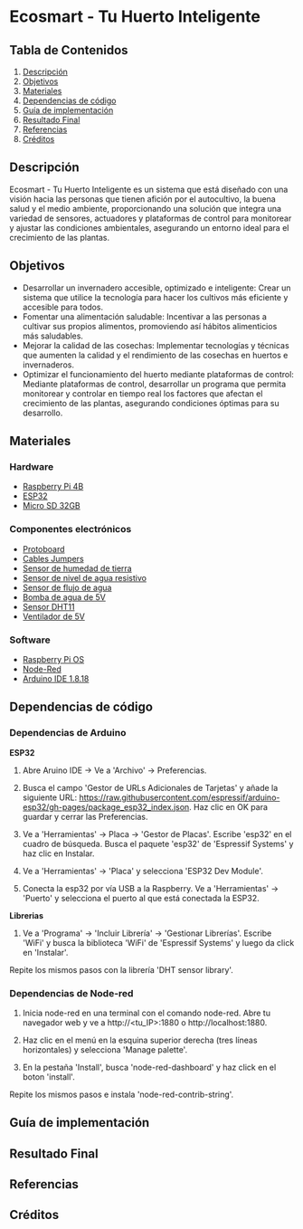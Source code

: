 # Ecosmart - Tu Huerto Inteligente

## Tabla de Contenidos
1. [Descripción](#descripción)
2. [Objetivos](#objetivos)
3. [Materiales](#materiales)
4. [Dependencias de código](#dependencias-de-código)
5. [Guía de implementación](#guía-de-implementación)
6. [Resultado Final](#resultado-final)
7. [Referencias](#referencias)
8. [Créditos](#créditos)

## Descripción
Ecosmart - Tu Huerto Inteligente es un sistema que está diseñado con una visión hacia las personas que tienen afición por el autocultivo, la buena salud y el medio ambiente, proporcionando una solución que integra una variedad de sensores, actuadores y plataformas de control para monitorear y ajustar las condiciones ambientales, asegurando un entorno ideal para el crecimiento de las plantas.

## Objetivos
- Desarrollar un invernadero accesible, optimizado e inteligente: Crear un sistema que utilice la tecnología para hacer los cultivos más eficiente y accesible para todos.
- Fomentar una alimentación saludable: Incentivar a las personas a cultivar sus propios alimentos, promoviendo así hábitos alimenticios más saludables.
- Mejorar la calidad de las cosechas: Implementar tecnologías y técnicas que aumenten la calidad y el rendimiento de las cosechas en huertos e invernaderos.
- Optimizar el funcionamiento del huerto mediante plataformas de control: Mediante plataformas de control, desarrollar un programa que permita monitorear y controlar en tiempo real los factores que afectan el crecimiento de las plantas, asegurando condiciones óptimas para su desarrollo.

## Materiales
### Hardware
- [Raspberry Pi 4B](https://www.raspberrypi.com/products/raspberry-pi-4-model-b/)
- [ESP32](https://todomaker.com/blog/conociendo-al-esp32/)
- [Micro SD 32GB](https://muytecnologicos.com/diccionario-tecnologico/tarjeta-microsd)
### Componentes electrónicos
- [Protoboard](https://portalacademico.cch.unam.mx/cibernetica1/implementacion-de-circuitos-logicos/tableta-protoboard)
- [Cables Jumpers](https://www.hwlibre.com/cable-jumper/)
- [Sensor de humedad de tierra](https://www.330ohms.com/products/sensor-de-humedad-en-tierra-1)
- [Sensor de nivel de agua resistivo](https://www.tostatronic.com/product/sensor-de-nivel-de-agua-para-arduino/?gad_source=1&gclid=CjwKCAjw2Je1BhAgEiwAp3KY7z6wg0eJ8fREsY57eyAPW9IIW6BBdSjvqXGnEmjgDpXtGdkoaXtTJxoC2kwQAvD_BwE)
- [Sensor de flujo de agua](https://naylampmechatronics.com/blog/47_tutorial-sensor-de-flujo-de-agua.html)
- [Bomba de agua de 5V](https://sonrobots.com/producto/bomba-de-agua-sumergible-5v/)
- [Sensor DHT11](https://components101.com/sensors/dht11-temperature-sensor)
- [Ventilador de 5V](https://www.330ohms.com/products/ventilador-5v-para-raspberry-pi-3)
### Software
- [Raspberry Pi OS](https://www.raspberrypi.com/software/)
- [Node-Red](https://nodered.org/)
- [Arduino IDE 1.8.18](https://www.ceac.es/blog/que-es-el-ide-de-arduino-en-robotica)
  
## Dependencias de código
### Dependencias de Arduino
**ESP32**
1. Abre Aruino IDE -> Ve a 'Archivo' -> Preferencias.

2. Busca el campo 'Gestor de URLs Adicionales de Tarjetas' y añade la siguiente URL: https://raw.githubusercontent.com/espressif/arduino-esp32/gh-pages/package_esp32_index.json. Haz clic en OK para guardar y cerrar las Preferencias.

3. Ve a 'Herramientas' -> Placa -> 'Gestor de Placas'. Escribe 'esp32' en el cuadro de búsqueda. Busca el paquete 'esp32' de 'Espressif Systems' y haz clic en Instalar.

4. Ve a 'Herramientas' -> 'Placa' y selecciona 'ESP32 Dev Module'.

5. Conecta la esp32 por vía USB a la Raspberry. Ve a 'Herramientas' -> 'Puerto' y selecciona el puerto al que está conectada la ESP32.

**Librerias**

1. Ve a 'Programa' -> 'Incluir Librería' -> 'Gestionar Librerías'. Escribe 'WiFi' y busca la biblioteca 'WiFi' de 'Espressif Systems' y luego da click en 'Instalar'.

Repite los mismos pasos con la librería 'DHT sensor library'.

### Dependencias de Node-red

1. Inicia node-red en una terminal con el comando node-red. Abre tu navegador web y ve a http://<tu_IP>:1880 o http://localhost:1880.

2. Haz clic en el menú en la esquina superior derecha (tres líneas horizontales) y selecciona 'Manage palette'. 

3. En la pestaña 'Install', busca 'node-red-dashboard' y haz click en el boton 'install'.

Repite los mismos pasos e instala 'node-red-contrib-string'.


## Guía de implementación

## Resultado Final

## Referencias

## Créditos






